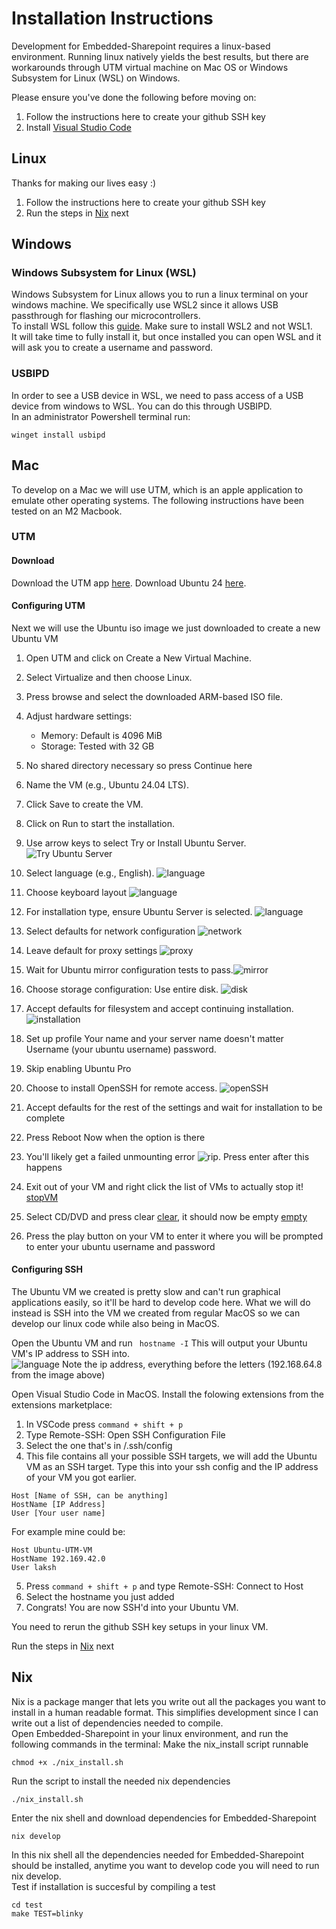 # Installation Instructions
Development for Embedded-Sharepoint requires a linux-based environment. Running linux natively yields the best results, but there are workarounds through UTM virtual machine on Mac OS or Windows Subsystem for Linux (WSL) on Windows.  

Please ensure you've done the following before moving on:
1. Follow the instructions here to create your github SSH key
2. Install [Visual Studio Code](https://code.visualstudio.com/)

## Linux
Thanks for making our lives easy :)    

1. Follow the instructions here to create your github SSH key
2. Run the steps in [Nix](#nix) next

## Windows
### Windows Subsystem for Linux (WSL)
Windows Subsystem for Linux allows you to run a linux terminal on your windows machine. We specifically use WSL2 since it allows USB passthrough for flashing our microcontrollers.  
To install WSL follow this [guide](https://learn.microsoft.com/en-us/windows/wsl/install). Make sure to install WSL2 and not WSL1.  
It will take time to fully install it, but once installed you can open WSL and it will ask you to create a username and password.
### USBIPD
In order to see a USB device in WSL, we need to pass access of a USB device from windows to WSL. You can do this through USBIPD.  
In an administrator Powershell terminal run:
```
winget install usbipd
```

## Mac
To develop on a Mac we will use UTM, which is an apple application to emulate other operating systems. The following instructions have been tested on an M2 Macbook.
### UTM
#### Download
Download the UTM app [here](https://mac.getutm.app/). 
Download Ubuntu 24 [here](https://ubuntu.com/download/server). 
#### Configuring UTM
Next we will use the Ubuntu iso image we just downloaded to create a new Ubuntu VM

1. Open UTM and click on Create a New Virtual Machine.
2. Select Virtualize and then choose Linux.
3. Press browse and select the downloaded ARM-based ISO file.
4. Adjust hardware settings:
    * Memory: Default is 4096 MiB
    * Storage: Tested with 32 GB
5. No shared directory necessary so press Continue here
6. Name the VM (e.g., Ubuntu 24.04 LTS).
7. Click Save to create the VM.

8. Click on Run to start the installation.
9. Use arrow keys to select Try or Install Ubuntu Server. ![Try Ubuntu Server](mac_utm_imgs/tryUbuntu.png)
10. Select language (e.g., English). ![language](mac_utm_imgs/language.png)
10. Choose keyboard layout ![language](mac_utm_imgs/keyboard.png)
11. For installation type, ensure Ubuntu Server is selected. ![language](mac_utm_imgs/ubuntuServer.png)
11. Select defaults for network configuration ![network](mac_utm_imgs/networkConfiguration.png)
12. Leave default for proxy settings ![proxy](mac_utm_imgs/proxyDefault.png)
13. Wait for Ubuntu mirror configuration tests to pass.![mirror](mac_utm_imgs/ubuntuMirrorTests.png)
13. Choose storage configuration: Use entire disk. ![disk](mac_utm_imgs/useEntireDisk.png)
14. Accept defaults for filesystem and accept continuing installation. ![installation](mac_utm_imgs/startInstillation.png)
15. Set up profile
Your name and your server name doesn't matter
Username (your ubuntu username) password.
16. Skip enabling Ubuntu Pro
15. Choose to install OpenSSH for remote access. ![openSSH](mac_utm_imgs/openSSH.png)
16. Accept defaults for the rest of the settings and wait for installation to be complete
17. Press Reboot Now when the option is there
18. You'll likely get a failed unmounting error ![rip](mac_utm_imgs/wompWomp.png). Press enter after this happens
19. Exit out of your VM and right click the list of VMs to actually stop it! [stopVM](mac_utm_imgs/stopVM.png)
20. Select CD/DVD and press clear [clear](mac_utm_imgs/clear.png), it should now be empty [empty](mac_utm_imgs/empty.png)
21. Press the play button on your VM to enter it where you will be prompted to enter your ubuntu username and password

#### Configuring SSH
The Ubuntu VM we created is pretty slow and can't run graphical applications easily, so it'll be hard to develop code here. What we will do instead is SSH into the VM we created from regular MacOS so we can develop our linux code while also being in MacOS.  

Open the Ubuntu VM and run ``` hostname -I``` This will output your Ubuntu VM's IP address to SSH into.  
![language](mac_utm_imgs/ip_addr.png)
Note the ip address, everything before the letters (192.168.64.8 from the image above) 

Open Visual Studio Code in MacOS. 
Install the folowing extensions from the extensions marketplace:  

1. In VSCode press ```command + shift + p```
2. Type Remote-SSH: Open SSH Configuration File
3. Select the one that's in /.ssh/config
4. This file contains all your possible SSH targets, we will add the Ubuntu VM as an SSH target. Type this into your ssh config and the IP address of your VM you got earlier.
```
Host [Name of SSH, can be anything]
HostName [IP Address]
User [Your user name]
``` 
For example mine could be: 
``` 
Host Ubuntu-UTM-VM
HostName 192.169.42.0
User laksh 
```
5. Press ```command + shift + p``` and type Remote-SSH: Connect to Host
6. Select the hostname you just added
7. Congrats! You are now SSH'd into your Ubuntu VM. 

You need to rerun the github SSH key setups in your linux VM. 

Run the steps in [Nix](#nix) next

## Nix
Nix is a package manger that lets you write out all the packages you want to install in a human readable format. This simplifies development since I can write out a list of dependencies needed to compile.  
Open Embedded-Sharepoint in your linux environment, and run the following commands in the terminal: 
Make the nix_install script runnable
```
chmod +x ./nix_install.sh
```
Run the script to install the needed nix dependencies
```
./nix_install.sh
```
Enter the nix shell and download dependencies for Embedded-Sharepoint
```
nix develop
```
In this nix shell all the dependencies needed for Embedded-Sharepoint should be installed, anytime you want to develop code you will need to run nix develop.  
Test if installation is succesful by compiling a test 
```
cd test
make TEST=blinky
```